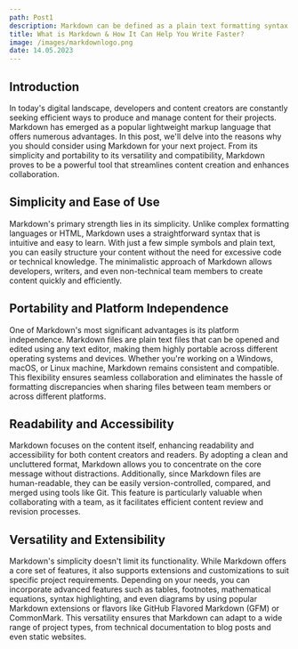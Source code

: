 ```yaml
---
path: Post1
description: Markdown can be defined as a plain text formatting syntax used to write content on the web. It’s commonly used by writers and programmers to write quickly without having to take time using the formatting toolbar of text editors.
title: What is Markdown & How It Can Help You Write Faster?
image: /images/markdownlogo.png
date: 14.05.2023
---
```


## Introduction

In today's digital landscape, developers and content creators are constantly seeking efficient ways to produce and manage content for their projects. Markdown has emerged as a popular lightweight markup language that offers numerous advantages. In this post, we'll delve into the reasons why you should consider using Markdown for your next project. From its simplicity and portability to its versatility and compatibility, Markdown proves to be a powerful tool that streamlines content creation and enhances collaboration.

## Simplicity and Ease of Use

Markdown's primary strength lies in its simplicity. Unlike complex formatting languages or HTML, Markdown uses a straightforward syntax that is intuitive and easy to learn. With just a few simple symbols and plain text, you can easily structure your content without the need for excessive code or technical knowledge. The minimalistic approach of Markdown allows developers, writers, and even non-technical team members to create content quickly and efficiently.

## Portability and Platform Independence

One of Markdown's most significant advantages is its platform independence. Markdown files are plain text files that can be opened and edited using any text editor, making them highly portable across different operating systems and devices. Whether you're working on a Windows, macOS, or Linux machine, Markdown remains consistent and compatible. This flexibility ensures seamless collaboration and eliminates the hassle of formatting discrepancies when sharing files between team members or across different platforms.

## Readability and Accessibility

Markdown focuses on the content itself, enhancing readability and accessibility for both content creators and readers. By adopting a clean and uncluttered format, Markdown allows you to concentrate on the core message without distractions. Additionally, since Markdown files are human-readable, they can be easily version-controlled, compared, and merged using tools like Git. This feature is particularly valuable when collaborating with a team, as it facilitates efficient content review and revision processes.

## Versatility and Extensibility

Markdown's simplicity doesn't limit its functionality. While Markdown offers a core set of features, it also supports extensions and customizations to suit specific project requirements. Depending on your needs, you can incorporate advanced features such as tables, footnotes, mathematical equations, syntax highlighting, and even diagrams by using popular Markdown extensions or flavors like GitHub Flavored Markdown (GFM) or CommonMark. This versatility ensures that Markdown can adapt to a wide range of project types, from technical documentation to blog posts and even static websites.